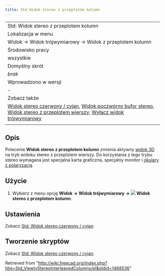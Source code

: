 ```yaml
---
title: Std Widok stereo z przeplotem kolumn
---
```

|  |
| --- |
| Std: Widok stereo z przeplotem kolumn |
| Lokalizacja w menu |
| Widok → Widok trójwymiarowy → Widok z przeplotem kolumn |
| Środowisko pracy |
| wszystkie |
| Domyślny skrót |
| *brak* |
| Wprowadzono w wersji |
| - |
| Zobacz także |
| [Widok stereo czerwony / cyjan](/Std_ViewIvStereoRedGreen/pl "Std ViewIvStereoRedGreen/pl"), [Widok poczwórny bufor stereo](/Std_ViewIvStereoQuadBuff/pl "Std ViewIvStereoQuadBuff/pl"), [Widok stereo z przeplotem wierszy](/Std_ViewIvStereoInterleavedRows/pl "Std ViewIvStereoInterleavedRows/pl"), [Wyłącz widok trójwymiarowy](/Std_ViewIvStereoOff/pl "Std ViewIvStereoOff/pl") |
|  |

## Opis

Polecenie **Widok stereo z przeplotem kolumn** zmienia aktywny [widok 3D](/3D_view/pl "3D view/pl") na tryb widoku stereo z przeplotem wierszy. Do korzystania z tego trybu stereo wymagana jest specjalna karta graficzna, specjalny monitor i [okulary z polaryzacją](https://en.wikipedia.org/wiki/Active_shutter_3D_system).

## Użycie

1. Wybierz z menu opcję **Widok → Widok trójwymiarowy → ![](/images/Std_ViewIvStereoInterleavedColumns.svg) Widok stereo z przeplotem kolumn**.

## Ustawienia

Zobacz [Std: Widok stereo czerwony / cyjan](/Std_ViewIvStereoRedGreen/pl#Preferencje "Std ViewIvStereoRedGreen/pl").

## Tworzenie skryptów

Zobacz [Std: Widok stereo czerwony / cyjan](/Std_ViewIvStereoRedGreen/pl#Tworzenie_skryptów "Std ViewIvStereoRedGreen/pl").

Retrieved from "<http://wiki.freecad.org/index.php?title=Std_ViewIvStereoInterleavedColumns/pl&oldid=1468536>"